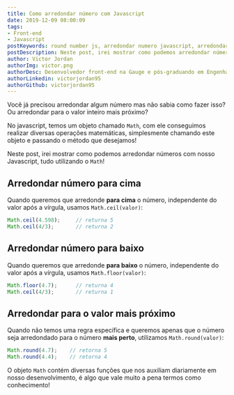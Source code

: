 ```yaml
---
title: Como arredondar número com Javascript
date: 2019-12-09 08:00:09
tags:
- Front-end
- Javascript
postKeywords: round number js, arredondar numero javascript, arredondar cima js, retornar inteiro proximo, arredondar, javascript, round, ES6, front-end
postDescription: Neste post, irei mostrar como podemos arredondar números com nosso Javascript, tudo utilizando o Math, de uma maneira simples e rápida, que nos garante um bom desenvolvimento e eficácia em nossos códigos!
author: Victor Jordan
authorImg: victor.png
authorDesc: Desenvolvedor front-end na Gauge e pós-graduando em Engenharia de Software pela PUC-MG e formado em Banco de Dados pela Fatec, apaixonado por usabilidade, performance e UX!
authorLinkedin: victorjordan95
authorGithub: victorjordan95
---
```


Você já precisou arredondar algum número mas não sabia como fazer isso?
Ou arredondar para o valor inteiro mais próximo?

No javascript, temos um objeto chamado `Math`, com ele conseguimos realizar diversas operações matemáticas, simplesmente chamando este objeto e passando
o método que desejamos! 

Neste post, irei mostrar como podemos arredondar números com nosso Javascript, tudo utilizando o `Math`!

<!-- more -->

## Arredondar número para cima

Quando queremos que arredonde **para cima** o número, independente do valor após a vírgula, usamos `Math.ceil(valor)`:

```javascript
Math.ceil(4.598);     // returna 5
Math.ceil(4/3);       // returna 2
```

## Arredondar número para baixo

Quando queremos que arredonde **para baixo** o número, independente do valor após a vírgula, usamos `Math.floor(valor)`:

```javascript
Math.floor(4.7);      // returna 4
Math.ceil(4/3);       // returna 1
```

## Arredondar para o valor mais próximo

Quando não temos uma regra específica e queremos apenas que o número seja arredondado para o número **mais perto**, utilizamos `Math.round(valor)`:

```javascript
Math.round(4.7);    // retorna 5
Math.round(4.4);    // retorna 4
```

O objeto `Math` contém diversas funções que nos auxiliam diariamente em nosso desenvolvimento, é algo que vale muito a pena termos como conhecimento!